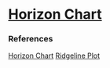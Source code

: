 # [Horizon Chart](https://zhenmao.github.io/traffic-weekly-horizon-chart/)

### References

[Horizon Chart](https://observablehq.com/@d3/horizon-chart)
[Ridgeline Plot](https://observablehq.com/@d3/ridgeline-plot)
